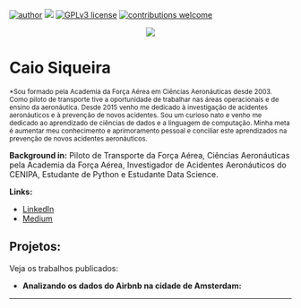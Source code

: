 [![author](https://img.shields.io/badge/author-carlosfab-red.svg)](https://www.linkedin.com/in/carlosfab) [![](https://img.shields.io/badge/python-3.7+-blue.svg)](https://www.python.org/downloads/release/python-365/) [![GPLv3 license](https://img.shields.io/badge/License-GPLv3-blue.svg)](http://perso.crans.org/besson/LICENSE.html) [![contributions welcome](https://img.shields.io/badge/contributions-welcome-brightgreen.svg?style=flat)](https://github.com/carlosfab/data_science/issues)

<p align="center">
  <img src="https://raw.githubusercontent.com/carlosfab/template_portfolio/master/banner.png" >
</p>

# Caio Siqueira
<sub>*Sou formado pela Academia da Força Aérea em Ciências Aeronáuticas desde 2003. Como piloto de transporte tive a oportunidade de trabalhar nas áreas operacionais e de ensino da aeronáutica. Desde 2015 venho me dedicado à investigação de acidentes aeronáuticos e à prevenção de novos acidentes.
Sou um curioso nato e venho me dedicado ao aprendizado de ciências de dados e a linguagem de computação. Minha meta é aumentar meu conhecimento e aprimoramento pessoal e conciliar este aprendizados na prevenção de novos acidentes aeronáuticos.
</sub>



**Background in:** Piloto de Transporte da Força Aérea, Ciências Aeronáuticas pela Academia da Força Aérea, Investigador de Acidentes Aeronáuticos do CENIPA, Estudante de Python e Estudante Data Science.

**Links:**
* [LinkedIn](https://www.linkedin.com/in/caio-batalha-franklin-de-siqueira-274087106/)
* [Medium](https://medium.com/@caiobfranklin)



## Projetos:
Veja os trabalhos publicados:

* **Analizando os dados do Airbnb na cidade de Amsterdam:** 
---
